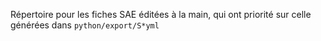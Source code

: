 Répertoire pour les fiches SAE éditées à la main,
qui ont priorité sur celle générées dans `python/export/S*yml`
